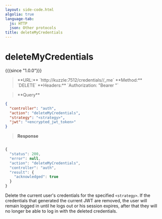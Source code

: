 ```yaml
---
layout: side-code.html
algolia: true
language-tab:
  js: HTTP
  json: Other protocols
title: deleteMyCredentials
---
```


# deleteMyCredentials

{{{since "1.0.0"}}}

<blockquote class="js">
<p>
**URL:** `http://kuzzle:7512/credentials/<strategy>/_me`  
**Method:** `DELETE`  
**Headers:** `Authorization: "Bearer <encrypted_jwt_token>"`
</p>
</blockquote>


<blockquote class="json">
<p>
**Query**
</p>
</blockquote>

```json
{
  "controller": "auth",
  "action": "deleteMyCredentials",
  "strategy": "<strategy>",
  "jwt": "<encrypted_jwt_token>"
}
```

>**Response**

```javascript

{
  "status": 200,
  "error": null,
  "action": "deleteMyCredentials",
  "controller": "auth",
  "result": {
    "acknowledged": true
  }
}
```

Delete the current user's credentials for the specified `<strategy>`. If the credentials that generated the current JWT are removed, the user will remain logged in until he logs out or his session expires, after that they will no longer be able to log in with the deleted credentials.
